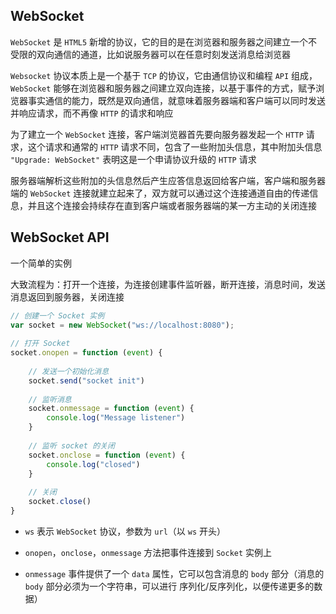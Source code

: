 ## WebSocket

```WebSocket``` 是 ```HTML5``` 新增的协议，它的目的是在浏览器和服务器之间建立一个不受限的双向通信的通道，比如说服务器可以在任意时刻发送消息给浏览器

```Websocket``` 协议本质上是一个基于 ```TCP``` 的协议，它由通信协议和编程 ```API``` 组成，```WebSocket``` 能够在浏览器和服务器之间建立双向连接，以基于事件的方式，赋予浏览器事实通信的能力，既然是双向通信，就意味着服务器端和客户端可以同时发送并响应请求，而不再像 ```HTTP``` 的请求和响应

为了建立一个 ```WebSocket``` 连接，客户端浏览器首先要向服务器发起一个 ```HTTP``` 请求，这个请求和通常的 ```HTTP``` 请求不同，包含了一些附加头信息，其中附加头信息 ```"Upgrade: WebSocket"``` 表明这是一个申请协议升级的 ```HTTP``` 请求

服务器端解析这些附加的头信息然后产生应答信息返回给客户端，客户端和服务器端的 ```WebSocket``` 连接就建立起来了，双方就可以通过这个连接通道自由的传递信息，并且这个连接会持续存在直到客户端或者服务器端的某一方主动的关闭连接

## WebSocket API

一个简单的实例

大致流程为：打开一个连接，为连接创建事件监听器，断开连接，消息时间，发送消息返回到服务器，关闭连接

```js
// 创建一个 Socket 实例
var socket = new WebSocket("ws://localhost:8080");
 
// 打开 Socket
socket.onopen = function (event) {
 
    // 发送一个初始化消息
    socket.send("socket init")
 
    // 监听消息
    socket.onmessage = function (event) {
        console.log("Message listener")
    }
 
    // 监听 socket 的关闭
    socket.onclose = function (event) {
        console.log("closed")
    }
 
    // 关闭
    socket.close()
}

```

* ```ws``` 表示 ```WebSocket``` 协议，参数为 ```url```（以 ```ws``` 开头）

* ```onopen```，```onclose```，```onmessage``` 方法把事件连接到 ```Socket``` 实例上

* ```onmessage``` 事件提供了一个 ```data``` 属性，它可以包含消息的 ```body``` 部分（消息的 ```body``` 部分必须为一个字符串，可以进行 序列化/反序列化，以便传递更多的数据）